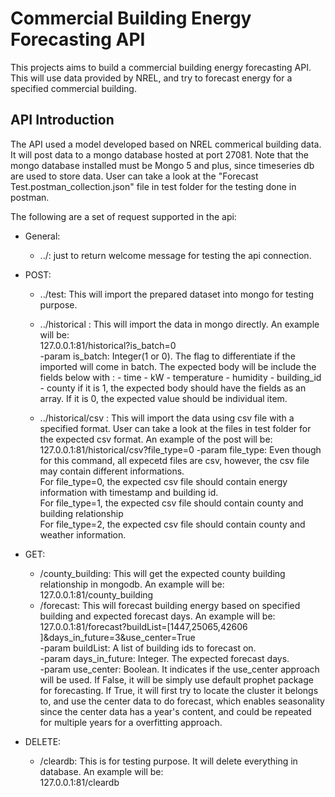 # Commercial Building Energy Forecasting API

This projects aims to build a commercial building energy forecasting API. This will use data provided by NREL,
and try to forecast energy for a specified commercial building.

## API Introduction

The API used a model developed based on NREL commerical building data. It will post data to a mongo database hosted at port 27081.
Note that the mongo database installed must be Mongo 5 and plus, since timeseries db are used to store data. User can take a look at the "Forecast Test.postman_collection.json" file in test folder for the testing done in postman.  

The following are a set of request supported in the api:

- General:
	- ../: just to return welcome message for testing the api connection.  
 
- POST:
	- ../test: This will import the prepared dataset into mongo for testing purpose.  
	- ../historical : This will import the data in mongo directly. An example will be:  
		127.0.0.1:81/historical?is_batch=0	  
  	 	-param is_batch: Integer(1 or 0). The flag to differentiate if the imported will come in batch.
            	The expected body will be include the fields below with :
                 		- time
                 		- kW
                 		- temperature
                 		- humidity
                 		- building_id
                 		- county
            if it is 1, the expected body should have the fields as an array. If it is 0, the expected value should be individual item.

	- ../historical/csv : This will import the data using csv file with a specified format. User can take a look at the files in test folder for the expected csv format. An example of the post will be:  
           127.0.0.1:81/historical/csv?file_type=0
   		-param file_type: Even though for this command, all expecetd files are csv, however, the csv file may contain different informations.  
             For file_type=0, the expected csv file should contain energy information with timestamp and building id.  
             For file_type=1, the expected csv file should contain county and building relationship  
             For file_type=2, the expected csv file should contain county and weather information.  
- GET:
	- /county_building: This will get the expected county building relationship in mongodb. An example will be:  
		127.0.0.1:81/county_building  
	- /forecast: This will forecast building energy based on specified building and expected forecast days. An example will be:  
		127.0.0.1:81/forecast?buildList=[1447,25065,42606 ]&days_in_future=3&use_center=True  
  		 -param buildList: A list of building ids to forecast on.  
   		 -param days_in_future: Integer. The expected forecast days.  
   		 -param use_center: Boolean. It indicates if the use_center approach will be used. If False, it will be simply use default prophet package for forecasting. If True, it will first try to locate the cluster it belongs to, and use the center data to do forecast, which enables seasonality since the center data has a year's content, and could be repeated for multiple years for a overfitting approach.  

- DELETE:  
	- /cleardb: This is for testing purpose. It will delete everything in database. An example will be:  
		127.0.0.1:81/cleardb  


